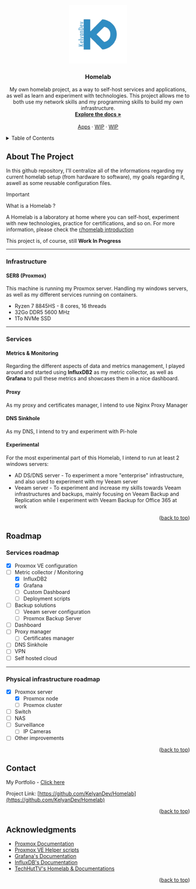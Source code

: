 <a id="readme-top"></a>

<!--[![Contributors][contributors-shield]][contributors-url]
[![Forks][forks-shield]][forks-url]
[![Stargazers][stars-shield]][stars-url]
[![Issues][issues-shield]][issues-url]
[![MIT License][license-shield]][license-url]
[![LinkedIn][linkedin-shield]][linkedin-url] -->

<!-- PROJECT LOGO -->
<br />
<div align="center">
  <a href="https://github.com/KelyanDev/Homelab">
    <img src="images/logo.png" alt="Logo" width="160" height="160">
  </a>

<h3 align="center">Homelab</h3>

  <p align="center">
    My own homelab project, as a way to self-host services and applications, as well as learn and experiment with technologies. This project allows me to both use my network skills and my programming skills to build my own infrastructure.
    <br />
    <a href="https://github.com/KelyanDev/Homelab"><strong>Explore the docs »</strong></a>
    <br />
    <br />
    <a href="https://github.com/KelyanDev/Homelab/blob/main/apps/README.md">Apps</a>
    ·
    <a href="">WIP</a>
    ·
    <a href="">WIP</a>
  </p>
</div>


<details>
  <summary>Table of Contents</summary>
  <ol>
    <li>
      <a href="#about-the-project">About The Project</a>
      <ul>
        <li><a href="#infrastructure">Infrastructure</a></li>
        <li><a href="#services">Services</a></li>
      </ul>
    </li>
    <li>
      <a href="#roadmap">Roadmap</a>
      <ul>
        <li><a href="#services-roadmap">Services roadmap</a></li>
        <li><a href="#physical-infrastructure-roadmap">Hardware roadmap</a></li>
      </ul>
    </li>
    <li><a href="#contact">Contact</a></li>
    <li><a href="#acknowledgments">Acknowledgments</a></li>
  </ol>
</details> 


<!-- ABOUT THE PROJECT -->
## About The Project

In this github repository, I'll centralize all of the informations regarding my current homelab setup (from hardware to software), my goals regarding it, aswell as some reusable configuration files.

>[!IMPORTANT]
> What is a Homelab ?
>
> A Homelab is a laboratory at home where you can self-host, experiment with new technologies, practice for certifications, and so on.
> For more information, please check the [r/homelab introduction](https://www.reddit.com/r/homelab/wiki/introduction/)

This project is, of course, still **Work In Progress**

<hr />

### Infrastructure

#### SER8 (Proxmox)  
This machine is running my Proxmox server. Handling my windows servers, as well as my different services running on containers.
* Ryzen 7 8845HS - 8 cores, 16 threads
* 32Go DDR5 5600 MHz
* 1To NVMe SSD

<hr />

### Services

#### Metrics & Monitoring
Regarding the different aspects of data and metrics management, I played around and started using **InfluxDB2** as my metric collector, as well as **Grafana** to pull these metrics and showcases them in a nice dashboard.

#### Proxy
As my proxy and certificates manager, I intend to use Nginx Proxy Manager

#### DNS Sinkhole
As my DNS, I intend to try and experiment with Pi-hole

#### Experimental
For the most experimental part of this Homelab, I intend to run at least 2 windows servers:
* AD DS/DNS server - To experiment a more "enterprise" infrastructure, and also used to experiment with my Veeam server
* Veeam server - To experiment and increase my skills towards Veeam infrastructures and backups, mainly focusing on Veeam Backup and Replication while I experiment with Veeam Backup for Office 365 at work

<p align="right">(<a href="#readme-top">back to top</a>)</p>

<!-- ROADMAP -->
## Roadmap

### Services roadmap

- [X] Proxmox VE configuration
- [ ] Metric collector / Monitoring
    - [X] InfluxDB2
    - [X] Grafana
    - [ ] Custom Dashboard
    - [ ] Deployment scripts
- [ ] Backup solutions
    - [ ] Veeam server configuration
    - [ ] Proxmox Backup Server
- [ ] Dashboard
- [ ] Proxy manager
    - [ ] Certificates manager
- [ ] DNS Sinkhole
- [ ] VPN
- [ ] Self hosted cloud

<hr />

### Physical infrastructure roadmap

- [X] Proxmox server
    - [X] Proxmox node
    - [ ] Proxmox cluster 
- [ ] Switch
- [ ] NAS
- [ ] Surveillance
    - [ ] IP Cameras
- [ ] Other improvements

<p align="right">(<a href="#readme-top">back to top</a>)</p>

<!-- CONTACT -->
## Contact

My Portfolio - [Click here](https://kelyandev.github.io/)

Project Link: [https://github.com/KelyanDev/Homelab](https://github.com/KelyanDev/Homelab)

<p align="right">(<a href="#readme-top">back to top</a>)</p>



<!-- ACKNOWLEDGMENTS -->
## Acknowledgments

* [Proxmox Documentation](https://pve.proxmox.com/wiki/Main_Page)
* [Proxmox VE Helper scripts](https://community-scripts.github.io/ProxmoxVE/)
* [Grafana's Documentation](https://grafana.com/docs/)
* [InfluxDB's Documentation](https://docs.influxdata.com/influxdb/v2/install/#choose-the-influxdata-key-pair-for-your-os-version)
* [TechHutTV's Homelab & Documentations](https://github.com/TechHutTV/homelab)

<p align="right">(<a href="#readme-top">back to top</a>)</p>



<!-- MARKDOWN LINKS & IMAGES -->
<!-- https://www.markdownguide.org/basic-syntax/#reference-style-links -->
[contributors-shield]: https://img.shields.io/github/contributors/KelyanDev/Homelab.svg?style=for-the-badge
[contributors-url]: https://github.com/KelyanDev/Homelab/graphs/contributors
[forks-shield]: https://img.shields.io/github/forks/KelyanDev/Homelab.svg?style=for-the-badge
[forks-url]: https://github.com/KelyanDev/Homelab/network/members
[stars-shield]: https://img.shields.io/github/stars/KelyanDev/Homelab.svg?style=for-the-badge
[stars-url]: https://github.com/KelyanDev/Homelab/stargazers
[issues-shield]: https://img.shields.io/github/issues/KelyanDev/Homelab.svg?style=for-the-badge
[issues-url]: https://github.com/KelyanDev/Homelab/issues
[license-shield]: https://img.shields.io/github/license/KelyanDev/Homelab.svg?style=for-the-badge
[license-url]: https://github.com/KelyanDev/Homelab/blob/master/LICENSE.txt
[linkedin-shield]: https://img.shields.io/badge/-LinkedIn-black.svg?style=for-the-badge&logo=linkedin&colorB=555
[linkedin-url]: https://linkedin.com/in/linkedin_username

[Java.com]: https://img.shields.io/badge/java-%23ED8B00.svg?style=for-the-badge&logo=openjdk&logoColor=white
[Java-url]: [https://nextjs.org/](https://www.w3schools.com/java/)
[Firebase.com]: https://img.shields.io/badge/firebase-ffca28?style=for-the-badge&logo=firebase&logoColor=black
[Firebase-url]: [https://reactjs.org/](https://firebase.google.com/)
